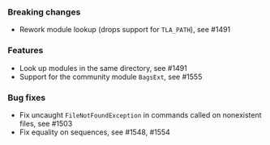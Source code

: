 <!-- NOTE:
     Release notes for unreleased changes go here, following this format:

        ### Features

         * Change description, see #123

        ### Bug fixes

         * Some bug fix, see #124

     DO NOT LEAVE A BLANK LINE BELOW THIS PREAMBLE -->
### Breaking changes

 * Rework module lookup (drops support for `TLA_PATH`), see #1491

### Features

 * Look up modules in the same directory, see #1491
 * Support for the community module `BagsExt`, see #1555

### Bug fixes

 * Fix uncaught `FileNotFoundException` in commands called on nonexistent files,
   see #1503
 * Fix equality on sequences, see #1548, #1554
